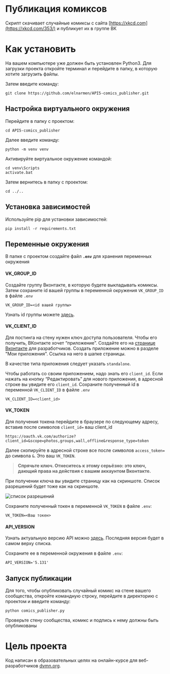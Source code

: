 # Публикация комиксов
Скрипт скачивает случайные комиксы с сайта [https://xkcd.com](https://xkcd.com/353/) и публикует их в группе ВК
# Как установить
На вашем компьютере уже должен быть установлен Python3. Для загрузки проекта откройте терминал и перейдите в папку, в которую хотите загрузить файлы.

Затем введите команду:
```
git clone https://github.com/elnarmen/API5-comics_publisher.git
```
## Настройка виртуального окружения
Перейдите в папку с проектом:
```
cd API5-comics_publisher
```
Далее введите команду:
```
python -m venv venv
```
Активируйте виртуальное окружение командой:
```
cd venv\Scripts
activate.bat
```
Затем вернитесь в папку с проектом:
```
cd ../..
```
## Установка зависимостей
Используйте pip для установки зависимостей:

   ```
   pip install -r requirements.txt
   ```
## Переменные окружения
В папке с проектом создайте файл **`.env`** для хранения переменных окружения

#### VK_GROUP_ID
Создайте группу Вконтакте, в которую будете выкладывать комиксы. Затем сохраните id вашей группы в переменной окружения `VK_GROUP_ID` в файле `.env`
```
VK_GROUP_ID=<id вашей группы>
```
Узнать id группы можете [здесь](https://regvk.com/id/).

#### VK_CLIENT_ID
Для постинга на стену нужен ключ доступа пользователя. Чтобы его получить, ВКонтакте хочет “приложение”.
Создайте его на [странице Вконтакте](https://vk.com/dev) для разработчиков.
Создать приложение можно в разделе "Мои приложения". Ссылка на него в шапке страницы.

В качестве типа приложения следует указать `standalone`.

Чтобы работать со своим приложением, надо знать его `client_id`. Если нажать на кнопку “Редактировать” для нового приложения, 
в адресной строке вы увидите его `client_id`. Сохраните полученный id в переменной `VK_CLIENT_ID` в файле `.env`
```
VK_CLIENT_ID=<client_id>
```
#### VK_TOKEN
Для получения токена перейдите в браузере по следующему адресу, вставив после символов `client_id=` ваш client_id
```
https://oauth.vk.com/authorize?client_id=&scope=photos,groups,wall,offline&response_type=token
```
Далее скопируйте в адресной строке все после символов `access_token=` до символа `&`. Это ваш `VK_TOKEN`.

> **Спрячьте ключ. Отнеситесь к этому серьёзно: это ключ, дающий права на действия с вашим аккаунтом Вконтакте.**

При получении ключа вы увидите страницу как на скриншоте. Список разрешений будет тоже как на скриншоте.

![список разрешений](https://dvmn.org/media/test.png)

Сохраните полученный токен в переменной `VK_TOKEN` в файле `.env`:
```
VK_TOKEN=<Ваш токен>
```

#### API_VERSION
Узнать актуальную версию API можно [здесь](https://dev.vk.com/reference/versions). Последняя версия будет в самом верху списка.

Сохраните ее в переменной окружения в файле `.env`:
```
API_VERSION='5.131'
```
## Запуск публикации
Для того, чтобы опубликовать случайный комикс на стене вашего сообщества, откройте командную строку, перейдите в директорию с проектом и введите команду:
```
python comics_publisher.py
```
Проверьте стену сообщества, комикс и подпись к нему должны быть опубликованы

# Цель проекта
Код написан в образовательных целях на онлайн-курсе для веб-разработчиков [dvmn.org](https://dvmn.org/).
